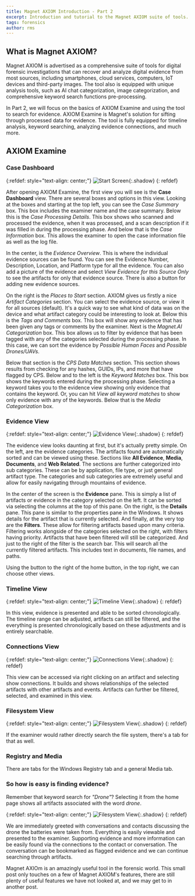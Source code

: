 ```yaml
---
title: Magnet AXIOM Introduction - Part 2
excerpt: Introduction and tutorial to the Magnet AXIOM suite of tools. In part two, we'll look at AXIOM Examine and how it can be used to search for evidence.
tags: forensics
author: rms
---
```


## What is Magnet AXIOM?

Magnet AXIOM is advertised as a comprehensive suite of tools for digital forensic investigations that can recover and analyze digital evidence from most sources, including smartphones, cloud services, computers, IoT devices and third-party images. The tool also is equipped with unique analysis tools, such as AI chat categorization, image categorization, and comprehensive keyword search functions pre-processing. 

In Part 2, we will focus on the basics of AXIOM Examine and using the tool to search for evidence. AXIOM Examine is Magnet's solution for sifting through processed data for evidence. The tool is fully equipped for timeline analysis, keyword searching, analyzing evidence connections, and much more. 

## AXIOM Examine

### Case Dashboard

{:refdef: style="text-align: center;"}
![Start Screen](https://starwarsfan2099.github.io/public/2021-04-05/main.JPG){:.shadow}
{: refdef}

After opening AXIOM Examine, the first view you will see is the **Case Dashboard** view. There are several boxes and options in this view. Looking at the boxes and starting at the top left, you can see the *Case Summary* box. This box includes the examiner name and the case summary. Below this is the *Case Processing Details*. This box shows who scanned and processed the evidence, when it was processed, and a scan description if it was filled in during the processing phase. And below that is the *Case Information* box. This allows the examiner to open the case information file as well as the log file.

In the center, is the *Evidence Overview*. This is where the individual evidence sources can be found. You can see the Evidence Number, Description, Location, and Platform type for all the evidence. You can also add a picture of the evidence and select *View Evidence for this Source Only* to see the artifacts for only that evidence source. There is also a button for adding new evidence sources.

On the right is the *Places to Start* section. AXIOM gives us firstly a nice *Artifact Categories* section. You can select the evidence source, or view it for all sources (default). It's a quick way to see what kind of data was on the device and what artifact category could be interesting to look at. Below this is the *Tags and Comments* box. This box will show any evidence that has been given any tags or comments by the examiner. Next is the *Magnet.AI Categorization* box. This box allows us to filter by evidence that has been tagged with any of the categories selected during the processing phase. In this case, we can sort the evidence by *Possible Human Faces* and *Possible Drones/UAVs*. 

Below that section is the *CPS Data Matches* section. This section shows results from checking for any hashes, GUIDs, IPs, and more that have flagged by CPS. Below and to the left is the *Keyword Matches* box. This box shows the keywords entered during the processing phase. Selecting a keyword takes you to the evidence view showing only evidence that contains the keyword. Or, you can hit *View all keyword matches* to show only evidence with any of the keywords. Below that is the *Media Categorization* box. 

### Evidence View

{:refdef: style="text-align: center;"}
![Evidence View](https://starwarsfan2099.github.io/public/2021-04-05/evidence.JPG){:.shadow}
{: refdef}

The evidence view looks daunting at first, but it's actually pretty simple. On the left, are the evidence categories. The artifacts found are automatically sorted and can be viewed using these. Sections like **All Evidence**, **Media**, **Documents**, and **Web Related**. The sections are further categorized into sub categories. These can be by application, file type, or just general artifact type. The categories and sub categories are extremely useful and allow for easily navigating through mountains of evidence. 

In the center of the screen is the **Evidence** pane. This is simply a list of artifacts or evidence in the category selected on the left. It can be sorted via selecting the columns at the top of this pane. On the right, is the **Details** pane. This pane is similar to the properties pane in the Windows. It shows details for the artifact that is currently selected. And finally, at the very top are the **Filters**. These allow for filtering artifacts based upon many criteria. Filtering works alongside of the categories selected on the right, with filters having priority. Artifacts that have been filtered will still be categorized. And just to the right of the filter is the search bar. This will search all the currently filtered artifacts. This includes text in documents, file names, and paths. 

Using the button to the right of the home button, in the top right, we can choose other views. 

### Timeline View

{:refdef: style="text-align: center;"}
![Timeline View](https://starwarsfan2099.github.io/public/2021-04-05/timeline.JPG){:.shadow}
{: refdef}

In this view, evidence is presented and able to be sorted chronologically. The timeline range can be adjusted, artifacts can still be filtered, and the everything is presented chronologically based on these adjustments and is entirely searchable.

### Connections View

{:refdef: style="text-align: center;"}
![Connections View](https://starwarsfan2099.github.io/public/2021-04-05/connections.jpg){:.shadow}
{: refdef}

This view can be accessed via right clicking on an artifact and selecting show connections. It builds and shows relationships of the selected artifacts with other artifacts and events. Artifacts can further be filtered, selected, and examined in this view. 

### Filesystem View

{:refdef: style="text-align: center;"}
![Filesystem View](https://starwarsfan2099.github.io/public/2021-04-05/filesystem.JPG){:.shadow}
{: refdef}

If the examiner would rather directly search the file system, there's a tab for that as well.

### Registry and Media

There are tabs for the Windows Registry tab and a general Media tab. 

### So how is easy is finding evidence?

Remember that keyword search for *"Drone"*? Selecting it from the home page shows all artifacts associated with the word *drone*. 

{:refdef: style="text-align: center;"}
![Filesystem View](https://starwarsfan2099.github.io/public/2021-04-05/drone.jpg){:.shadow}
{: refdef}

We are immediately greeted with conversations and contacts discussing the drone the batteries were taken from. Everything is easily viewable and presented to the examiner. Supporting evidence and more information can be easily found via the connections to the contact or conversation. The conversation can be bookmarked as flagged evidence and we can continue searching through artifacts. 

Magnet AXIOm is an amazingly useful tool in the forensic world. This small post only touches on a few of Magnet AXIOM's features, there are still plenty of useful features we have not looked at, and we may get to in another post. 
